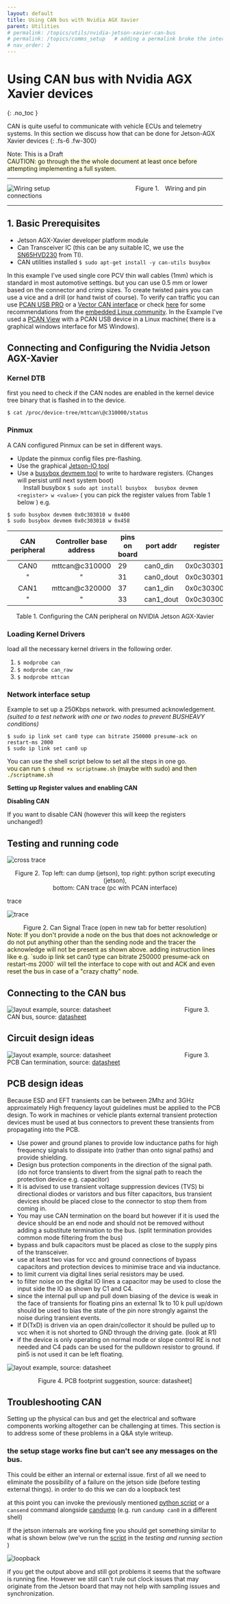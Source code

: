 ```yaml
---
layout: default
title: Using CAN bus with Nvidia AGX Xavier
parent: Utilities
# permalink: /topics/utils/nvidia-jetson-xavier-can-bus
# permalink: /topics/comms_setup   # adding a permalink broke the internal linking to a topic 
# nav_order: 2
---
```


# Using CAN bus with Nvidia AGX Xavier devices
{: .no_toc }

CAN is quite useful to communicate with vehicle ECUs and telemetry systems. In this section we discuss how that can be done for Jetson-AGX Xavier devices
{: .fs-6 .fw-300}
<!--
## Table of contents 
{: .no_toc .text-delta}

1. TOC
{:toc}
-->
Note: This is a Draft <br />
<span style="background-color: lightyellow">
CAUTION: go through the the whole document at least once before attempting implementing a full system.  
</span>

---

![Wiring setup](can_bus_jetson_xavier_files/jetson-xavier-can.svg)
              Figure 1. Wiring and pin connections

--- 
## 1. Basic Prerequisites

* Jetson AGX-Xavier developer platform module
* Can Transceiver IC (this can be any suitable IC, we use the [SN65HVD230][SN65HVD230] from TI).
* CAN utilities installed `$ sudo apt-get install -y can-utils busybox`

In this example I've used single core PCV thin wall cables (1mm) which is standard in most automotive settings. but you can use 0.5 mm or lower based on the connector and crimp sizes. 
To create twisted pairs you can use a vice and a drill (or hand twist of course). To verify can traffic you can use [PCAN USB PRO][PCAN-USB-PRO] or a [Vector CAN interface][VECTOR-CAN] or check [here][LINUX-CAN-STUFF] for some recommendations from the [embedded Linux community][ELINUX-ORG]. In the Example I've used a [PCAN View][PCAN-VIEW] with a PCAN USB device in a Linux machine( there is a graphical windows interface for MS Windows). 

## Connecting and Configuring the Nvidia Jetson AGX-Xavier 

### Kernel DTB

first you need to check if the CAN nodes are enabled in the kernel device tree binary that is flashed in to the device. 

```shell
$ cat /proc/device-tree/mttcan\@c310000/status
``` 

### Pinmux

A CAN configured Pinmux can be set in different ways.

* Update the pinmux config files pre-flashing.
* Use the graphical [Jetson-IO tool][JETSON-IO-TOOL]
* Use a [busybox devmem tool][BUSYBOX-DEVMEM] to write to hardware registers. (Changes will persist until next system boot) <br />
 Install busybox `$ sudo apt install busybox`
 `busybox devmem <register> w <value>` ( you can pick the register values from Table 1 below )
e.g. 
```shell
$ sudo busybox devmem 0x0c303010 w 0x400
$ sudo busybox devmem 0x0c303018 w 0x458
```


 | CAN peripheral          | Controller base address | pins on board | port addr |register    | value | chip conn (SN65HVD230) |
 |-------------------------|-------------------------| ------------- |-----------|------------| ------| -----------------------|
 |  <center>CAN0</center>  | mttcan@c310000          | 29            | can0_din  | 0x0c303018 | 0x458 | R (RX)                 |
 |  <center>"</center>     | <center>"</center>      | 31            | can0_dout | 0x0c303010 | 0x400 | D (TX)                 |
 |  <center>CAN1</center>  | mttcan@c320000          | 37            | can1_din  | 0x0c303008 | 0x458 | R (RX)                 |
 |  <center>"</center>     | <center>"</center>      | 33            | can1_dout | 0x0c303000 | 0x400 | D (TX)                 |

<center> Table 1. Configuring the CAN peripheral on NVIDIA Jetson AGX-Xavier  </center>


### Loading Kernel Drivers
load all the necessary kernel drivers in the following order.
1. `$ modprobe can`
2. `$ modprobe can_raw`
3. `$ modprobe mttcan`

### Network interface setup 

Example to set up a 250Kbps network. with presumed acknowledgement. *(suited to a test network with one or two nodes to prevent BUSHEAVY conditions)*

```shell
$ sudo ip link set can0 type can bitrate 250000 presume-ack on restart-ms 2000
$ sudo ip link set can0 up
```

You can use the shell script below to set all the steps in one go. <br />
<span style="background-color: lightyellow">
you can run `$ chmod +x scriptname.sh` (maybe with sudo) and then `./scriptname.sh`
</span>

**Setting up Register values and enabling CAN**
<script src="https://gist.github.com/ganindu7/fb8fa77394ecd22516567bf8cf2fe957.js?file=run.sh"></script>

**Disabling CAN**

If you want to disable CAN (however this will keep the registers unchanged!) 

<script src="https://gist.github.com/ganindu7/fb8fa77394ecd22516567bf8cf2fe957.js?file=disable_can.sh"></script>



## Testing and running code



<script src="https://gist.github.com/ganindu7/fb8fa77394ecd22516567bf8cf2fe957.js?file=test.py"></script>

![cross trace](can_bus_jetson_xavier_files/can-capture-good.gif)
<center> Figure 2. Top left: can dump (jetson), top right: python script executing (jetson), <br /> bottom: CAN trace (pc with PCAN interface)</center>


<!-- ![bus trace](can_bus_jetson_xavier_files/can-capture.gif)
<center> Figure 2. PCAN View CAN trace </center>
 -->
trace

![trace](can_bus_jetson_xavier_files/can-sig-trace.svg)
<center> Figure 2. Can Signal Trace (open in new tab for better resolution) </center>
<span style="background-color: lightyellow">
Note: If you don't provide a node on the bus that does not acknowledge or do not put anything other than the sending node and the tracer the acknowledge will not be present as shown above. 
adding instruction lines like e.g. `sudo ip link set can0 type can bitrate 250000 presume-ack on restart-ms 2000` will tell the interface to cope with out and ACK and even reset the bus in case of 
a "crazy chatty" node.
</span>

## Connecting to the CAN bus 


![layout example, source: datasheet](can_bus_jetson_xavier_files/can-bus.png)
            Figure 3. CAN bus, source: [datasheet][SN65HVD230]


## Circuit design ideas 


![layout example, source: datasheet](can_bus_jetson_xavier_files/can-term.png)
            Figure 3. PCB Can termination, source: [datasheet][SN65HVD230]

## PCB design ideas 

Because ESD and EFT transients can be between 2Mhz and 3GHz approximately High frequency layout guidelines must be applied to the PCB design. 
To work in machines or vehicle plants external transient protection devices must be used at bus connectors to prevent these transients from propagating into the PCB.

* Use power and ground planes to provide low inductance paths for high frequency signals to dissipate into (rather than onto signal paths) and provide shielding. 
* Design bus protection components in the direction of the signal path. (do not force transients to divert from the signal path to reach the protection device e.g. capacitor) 
* It is advised to use transient voltage suppression devices (TVS) bi directional diodes or varistors and bus filter capacitors, bus transient devices should be placed close to the connector to stop them from coming in. 
* You may use CAN termination on the board but however if it is used the device should be an end node and should not be removed without adding a substitute termination to the bus. (split termination provides common mode filtering from the bus)
* bypass and bulk capacitors must be placed as close to the supply pins of the transceiver. 
* use at least two vias for vcc and ground connections of bypass capacitors and protection devices to minimise trace and via inductance. 
* to limit current via digital lines serial resistors may be used. 
* to filter noise on the digital IO lines a capacitor may be used to close the input side the IO as shown by C1 and C4.
* since the internal pull up and pull down biasing of the device is weak in the face of transients for floating pins an external 1k to 10 k pull up/down should be used to bias the state of the pin nore strongly against the noise during transient events. 
* If D(TxD) is driven via an open drain/collector it should be pulled up to vcc when it is not shorted to GND through the driving gate. (look at R1)
* if the device is only operating on normal mode or slope control R£ is not needed and C4 pads can be used for the pulldown resistor to ground. 
if pin5 is not used it can be left floating. 



![layout example, source: datasheet](can_bus_jetson_xavier_files/footprint-ckt.png)
<center>Figure 4. PCB footprint suggestion, source: datasheet]</center> 



## Troubleshooting CAN

Setting up the physical can bus and get the electrical and software components working altogether can be challenging at times. This section is to address some of these problems in a Q&A
style writeup.

### the setup stage works fine but can't see any messages on the bus. 

This could be either an internal or external issue. first of all we need to eliminate the possibility of a failure on the jetson side (before testing external things). in order to do this we can do a loopback test  

<script src="https://gist.github.com/ganindu7/fb8fa77394ecd22516567bf8cf2fe957.js?file=loopback_can.sh"></script>

at this point you can invoke the previously mentioned [python script](#testing-and-running-code) or a `cansend` command alongside [candump][CANDUMP] (e.g. run `candump can0` in a different shell)

If the jetson internals are working fine you should get something similar to what is shown below (we've run the [script](#testing-and-running-code) in the *testing and running section* )

![loopback](can_bus_jetson_xavier_files/can-loopback.gif)

if you get the output above and still got problems it seems that the software is running fine. However we still can't rule out clock issues that may originate from the Jetson board that may not help with sampling issues and synchronization.

[SN65HVD230]: https://www.ti.com/lit/ds/symlink/sn65hvd230.pdf
[PCAN-USB-PRO]: https://www.peak-system.com/PCAN-USB-Pro-FD.366.0.html?&L=1
[VECTOR-CAN]: https://www.vector.com/int/en/products/products-a-z/hardware/network-interfaces/vn7640
[LINUX-CAN-STUFF]: https://elinux.org/CAN_Bus
[ELINUX-ORG]: https://elinux.org/
[PCAN-VIEW]: https://www.peak-system.com/PCAN-View.242.0.html?&L=1
[JETSON-IO-TOOL]: https://docs.nvidia.com/jetson/l4t/Tegra%20Linux%20Driver%20Package%20Development%20Guide/hw_setup_jetson_io.html#wwpID0E0ZE0HA
[BUSYBOX-DEVMEM]: https://www.busybox.net/downloads/BusyBox.html
[CANDUMP]: http://manpages.ubuntu.com/manpages/bionic/man1/candump.1.html